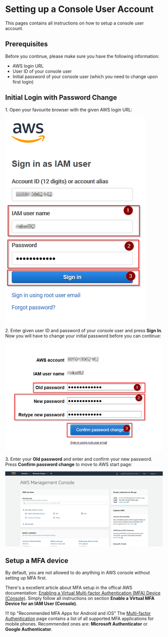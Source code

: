 # Setting up a Console User Account

This pages contains all instructions on how to setup a console user account.

## Prerequisites

Before you continue, please make sure you have the following information:

* AWS login URL
* User ID of your console user 
* Initial password of your console user (which you need to change upon first login)

## Initial Login with Password Change

1\. Open your favourite browser with the given AWS login URL:

![](img/aws_sign-in_0.png)

2\. Enter given user ID and password of your console user and press __Sign In__. Now you will have to change your initial password before you can continue:

![](img/aws_sign-in_1.png)

3\. Enter your __Old password__ and enter and confirm your new password. Press __Confirm password change__ to move to AWS start page:

![](img/aws_sign-in_2.png)

## Setup a MFA device

By default, you are not allowed to do anything in AWS console without setting up MFA first.

There's a excellent article about MFA setup in the offical AWS documentation: [Enabling a Virtual Multi-factor Authentication (MFA) Device (Console)](https://docs.aws.amazon.com/IAM/latest/UserGuide/id_credentials_mfa_enable_virtual.html).
Simply follow all instructions on section __Enable a Virtual MFA Device for an IAM User (Console)__.

!!! tip "Recommended MFA Apps for Android and iOS"
    The [Multi-factor Authentication](https://aws.amazon.com/iam/features/mfa/?audit=2019q1) page contains a list of 
    all supported MFA applications for mobile phones. Recommended ones are: __Microsoft Authenticator__ or __Google Authenticator__.

 



